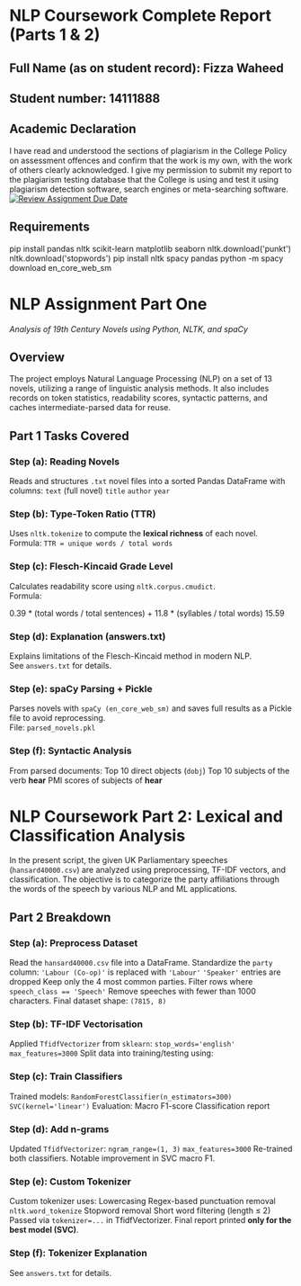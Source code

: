 # NLP Coursework Complete Report (Parts 1 & 2)

## Full Name (as on student record): Fizza Waheed
## Student number: 14111888


## Academic Declaration

I have read and understood the sections of plagiarism in the College Policy on assessment offences and confirm that the work is my own, with the work of others clearly acknowledged. I give my permission to submit my report to the plagiarism testing database that the College is using and test it using plagiarism detection software, search engines or meta-searching software.
[![Review Assignment Due Date](https://classroom.github.com/assets/deadline-readme-button-22041afd0340ce965d47ae6ef1cefeee28c7c493a6346c4f15d667ab976d596c.svg)](https://classroom.github.com/a/8qgh5WxD)

## Requirements
pip install pandas nltk scikit-learn matplotlib seaborn
nltk.download('punkt')
nltk.download('stopwords')
pip install nltk spacy pandas
python -m spacy download en_core_web_sm

# NLP Assignment Part One  
*Analysis of 19th Century Novels using Python, NLTK, and spaCy*

## Overview

The project employs Natural Language Processing (NLP) on a set of 13 novels, utilizing a range of linguistic analysis methods. It also includes records on token statistics, readability scores, syntactic patterns, and caches intermediate-parsed data for reuse.


## Part 1 Tasks Covered

### Step (a): Reading Novels  
Reads and structures `.txt` novel files into a sorted Pandas DataFrame with columns:
`text` (full novel)
`title`
`author`
`year`

### Step (b): Type-Token Ratio (TTR)  
Uses `nltk.tokenize` to compute the **lexical richness** of each novel.  
Formula: `TTR = unique words / total words`

### Step (c): Flesch-Kincaid Grade Level  
Calculates readability score using `nltk.corpus.cmudict`.  
Formula:  

0.39 * (total words / total sentences) + 
11.8 * (syllables / total words) 15.59


### Step (d): Explanation (answers.txt)  
Explains limitations of the Flesch-Kincaid method in modern NLP.  
See `answers.txt` for details.

### Step (e): spaCy Parsing + Pickle  
Parses novels with `spaCy (en_core_web_sm)` and saves full results as a Pickle file to avoid reprocessing.  
File: `parsed_novels.pkl`

### Step (f): Syntactic Analysis  
From parsed documents:
Top 10 direct objects (`dobj`)
Top 10 subjects of the verb **hear**
PMI scores of subjects of **hear**


# NLP Coursework Part 2: Lexical and Classification Analysis

In the present script, the given UK Parliamentary speeches (`hansard40000.csv`) are analyzed using preprocessing, TF-IDF vectors, and classification. The objective is to categorize the party affiliations through the words of the speech by various NLP and ML applications.


## Part 2 Breakdown

### Step (a): Preprocess Dataset
Read the `hansard40000.csv` file into a DataFrame.
Standardize the `party` column:
  `'Labour (Co-op)'` is replaced with `'Labour'`
  `'Speaker'` entries are dropped
Keep only the 4 most common parties.
Filter rows where `speech_class == 'Speech'`
Remove speeches with fewer than 1000 characters.
Final dataset shape: `(7815, 8)`

### Step (b): TF-IDF Vectorisation
Applied `TfidfVectorizer` from `sklearn`:
  `stop_words='english'`
  `max_features=3000`
Split data into training/testing using:

### Step (c): Train Classifiers
Trained models:
  `RandomForestClassifier(n_estimators=300)`
  `SVC(kernel='linear')`
Evaluation:
  Macro F1-score
  Classification report

### Step (d): Add n-grams
Updated `TfidfVectorizer`:
  `ngram_range=(1, 3)`
  `max_features=3000`
Re-trained both classifiers.
Notable improvement in SVC macro F1.

### Step (e): Custom Tokenizer
Custom tokenizer uses:
  Lowercasing
  Regex-based punctuation removal
  `nltk.word_tokenize`
  Stopword removal
  Short word filtering (length ≤ 2)
Passed via `tokenizer=...` in TfidfVectorizer.
Final report printed **only for the best model (SVC)**.

### Step (f): Tokenizer Explanation
See `answers.txt` for details.





